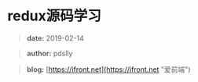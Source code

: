 # redux源码学习

> **date:** 2019-02-14

> **author:** pdslly

> **blog:** [https://ifront.net](https://ifront.net "爱前端")
